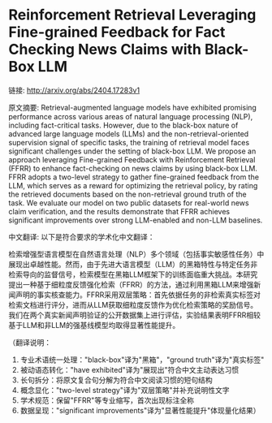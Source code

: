 # Reinforcement Retrieval Leveraging Fine-grained Feedback for Fact Checking News Claims with Black-Box LLM

链接: http://arxiv.org/abs/2404.17283v1

原文摘要:
Retrieval-augmented language models have exhibited promising performance
across various areas of natural language processing (NLP), including
fact-critical tasks. However, due to the black-box nature of advanced large
language models (LLMs) and the non-retrieval-oriented supervision signal of
specific tasks, the training of retrieval model faces significant challenges
under the setting of black-box LLM. We propose an approach leveraging
Fine-grained Feedback with Reinforcement Retrieval (FFRR) to enhance
fact-checking on news claims by using black-box LLM. FFRR adopts a two-level
strategy to gather fine-grained feedback from the LLM, which serves as a reward
for optimizing the retrieval policy, by rating the retrieved documents based on
the non-retrieval ground truth of the task. We evaluate our model on two public
datasets for real-world news claim verification, and the results demonstrate
that FFRR achieves significant improvements over strong LLM-enabled and non-LLM
baselines.

中文翻译:
以下是符合要求的学术化中文翻译：

检索增强型语言模型在自然语言处理（NLP）多个领域（包括事实敏感性任务）中展现出卓越性能。然而，由于先进大语言模型（LLM）的黑箱特性与特定任务非检索导向的监督信号，检索模型在黑箱LLM框架下的训练面临重大挑战。本研究提出一种基于细粒度反馈强化检索（FFRR）的方法，通过利用黑箱LLM来增强新闻声明的事实核查能力。FFRR采用双层策略：首先依据任务的非检索真实标签对检索文档进行评分，进而从LLM获取细粒度反馈作为优化检索策略的奖励信号。我们在两个真实新闻声明验证的公开数据集上进行评估，实验结果表明FFRR相较基于LLM和非LLM的强基线模型均取得显著性能提升。

（翻译说明：
1. 专业术语统一处理："black-box"译为"黑箱"，"ground truth"译为"真实标签"
2. 被动语态转化："have exhibited"译为"展现出"符合中文主动表达习惯
3. 长句拆分：将原文复合句分解为符合中文阅读习惯的短句结构
4. 概念显化："two-level strategy"译为"双层策略"并补充说明性文字
5. 学术规范：保留"FFRR"等专业缩写，首次出现标注全称
6. 数据呈现："significant improvements"译为"显著性能提升"体现量化结果）
